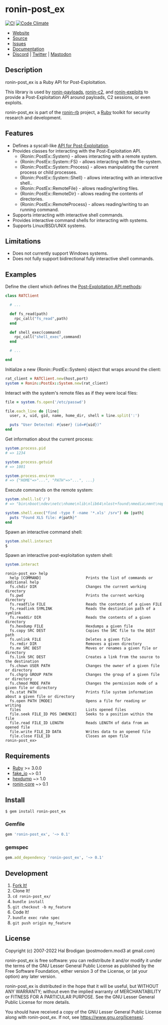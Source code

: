 # ronin-post_ex

[![CI](https://github.com/ronin-rb/ronin-post_ex/actions/workflows/ruby.yml/badge.svg)](https://github.com/ronin-rb/ronin-post_ex/actions/workflows/ruby.yml)
[![Code Climate](https://codeclimate.com/github/ronin-rb/ronin-post_ex.svg)](https://codeclimate.com/github/ronin-rb/ronin-post_ex)

* [Website](https://ronin-rb.dev/)
* [Source](https://github.com/ronin-rb/ronin-post_ex)
* [Issues](https://github.com/ronin-rb/ronin-post_ex/issues)
* [Documentation](https://ronin-rb.dev/docs/ronin-post_ex/frames)
* [Discord](https://discord.gg/6WAb3PsVX9) |
  [Twitter](https://twitter.com/ronin_rb) |
  [Mastodon](https://infosec.exchange/@ronin_rb)

## Description

ronin-post_ex is a Ruby API for Post-Exploitation.

This library is used by [ronin-payloads], [ronin-c2], and [ronin-exploits]
to provide a Post-Exploitation API around payloads, C2 sessions, or even
exploits.

ronin-post_ex is part of the [ronin-rb] project, a [Ruby] toolkit for security
research and development.

## Features

* Defines a syscall-like [API for Post-Exploitation][API Spec].
* Provides classes for interacting with the Post-Exploitation API.
  * {Ronin::PostEx::System} - allows interacting with a remote system.
  * {Ronin::PostEx::System::FS} - allows interacting with the file-system.
  * {Ronin::PostEx::System::Process} - allows manipulating the current process
    or child processes.
  * {Ronin::PostEx::System::Shell} - allows interacting with an interactive
    shell..
  * {Ronin::PostEx::RemoteFile} - allows reading/writing files.
  * {Ronin::PostEx::RemoteDir} - allows reading the contents of directories.
  * {Ronin::PostEx::RemoteProcess} - allows reading/writing to an running
    command.
* Supports interacting with interactive shell commands.
* Provides interactive command shells for interacting with systems.
* Supports Linux/BSD/UNIX systems.

## Limitations

* Does not currently support Windows systems.
* Does not fully support bidirectional fully interactive shell commands.

## Examples

Define the client which defines the [Post-Exploitation API methods][API Spec]:

```ruby
class RATClient

  # ...

  def fs_read(path)
    rpc_call("fs_read",path)
  end

  def shell_exec(command)
    rpc_call("shell_exec",command)
  end

  # ...

end
```

Initialize a new {Ronin::PostEx::System} object that wraps around the client:

```ruby
rat_client = RATClient.new(host,port)
system = Ronin::PostEx::System.new(rat_client)
```

Interact with the system's remote files as if they were local files:

```ruby
file = system.fs.open('/etc/passwd')

file.each_line do |line|
  user, x, uid, gid, name, home_dir, shell = line.split(':')

  puts "User Detected: #{user} (id=#{uid})"
end
```

Get information about the current process:

```ruby
system.process.pid
# => 1234

system.process.getuid
# => 1001

system.process.environ
# => {"HOME"=>"...", "PATH"=>"...", ...}
```

Execute commands on the remote system:

```ruby
system.shell.ls('/')
# => "bin\nboot\ndev\netc\nhome\nlib\nlib64\nlost+found\nmedia\nmnt\nopt\nproc\nroot\nrun\nsbin\nsnap\nsrv\nsys\ntmp\nusr\nvar\n"

system.shell.exec("find -type f -name '*.xls' /srv") do |path|
  puts "Found XLS file: #{path}"
end
```

Spawn an interactive command shell:

```ruby
system.shell.interact
$
```

Spawn an interactive post-exploitation system shell:

```ruby
system.interact
```
```
ronin-post_ex> help
  help [COMMAND]                	Prints the list of commands or additional help
  fs.chdir DIR                  	Changes the current working directory
  fs.pwd                        	Prints the current working directory
  fs.readfile FILE              	Reads the contents of a given FILE
  fs.readlink SYMLINK           	Reads the destination path of a symlink
  fs.readdir DIR                	Reads the contents of a given directory
  fs.hexdump FILE               	Hexdumps a given file
  fs.copy SRC DEST              	Copies the SRC file to the DEST path
  fs.unlink FILE                	Deletes a given file
  fs.rmdir DIR                  	Removes a given directory
  fs.mv SRC DEST                	Moves or renames a given file or directory
  fs.link SRC DEST              	Creates a link from the source to the destination
  fs.chown USER PATH            	Changes the owner of a given file or directory
  fs.chgrp GROUP PATH           	Changes the group of a given file or directory
  fs.chmod MODE PATH            	Changes the permission mode of a given file or directory
  fs.stat PATH                  	Prints file system information about a given file or directory
  fs.open PATH [MODE]           	Opens a file for reading or writing
  files                         	Lists opened files
  file.seek FILE_ID POS [WHENCE]	Seeks to a position within the file
  file.read FILE_ID LENGTH      	Reads LENGTH of data from an opened file
  file.write FILE_ID DATA       	Writes data to an opened file
  file.close FILE_ID            	Closes an open file
ronin-post_ex> 
```

## Requirements

* [Ruby] >= 3.0.0
* [fake_io] ~> 0.1
* [hexdump] ~> 1.0
* [ronin-core] ~> 0.1

## Install

```shell
$ gem install ronin-post_ex
```

### Gemfile

```ruby
gem 'ronin-post_ex', '~> 0.1'
```

### gemspec

```ruby
gem.add_dependency 'ronin-post_ex', '~> 0.1'
```

## Development

1. [Fork It!](https://github.com/ronin-rb/ronin-post_ex/fork)
2. Clone It!
3. `cd ronin-post_ex/`
4. `bundle install`
5. `git checkout -b my_feature`
6. Code It!
7. `bundle exec rake spec`
8. `git push origin my_feature`

## License

Copyright (c) 2007-2022 Hal Brodigan (postmodern.mod3 at gmail.com)

ronin-post_ex is free software: you can redistribute it and/or modify
it under the terms of the GNU Lesser General Public License as published
by the Free Software Foundation, either version 3 of the License, or
(at your option) any later version.

ronin-post_ex is distributed in the hope that it will be useful,
but WITHOUT ANY WARRANTY; without even the implied warranty of
MERCHANTABILITY or FITNESS FOR A PARTICULAR PURPOSE.  See the
GNU Lesser General Public License for more details.

You should have received a copy of the GNU Lesser General Public License
along with ronin-post_ex.  If not, see <https://www.gnu.org/licenses/>.

[Ruby]: https://www.ruby-lang.org
[ronin-rb]: https://ronin-rb.dev

[fake_io]: https://github.com/postmodern/fake_io.rb#readme
[hexdump]: https://github.com/postmodern/hexdump.rb#readme
[ronin-core]: https://github.com/ronin-rb/ronin-core#readme
[ronin-payloads]: https://github.com/ronin-rb/ronin-payloads#readme
[ronin-c2]: https://github.com/ronin-rb/ronin-c2#readme
[ronin-exploits]: https://github.com/ronin-rb/ronin-exploits#readme

[API Spec]: https://github.com/ronin-rb/ronin-post_ex/blob/main/API_SPEC.md
